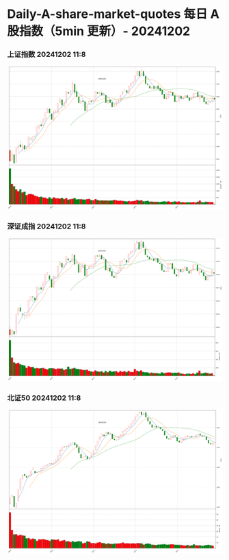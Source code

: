 
# Daily-A-share-market-quotes 每日 A 股指数（5min 更新）- 20241202

### 上证指数 20241202 11:8
![](./fig/2024/12/20241202-sh000001.png)

### 深证成指 20241202 11:8
![](./fig/2024/12/20241202-sz399001.png)

### 北证50 20241202 11:8
![](./fig/2024/12/20241202-bj899050.png)
